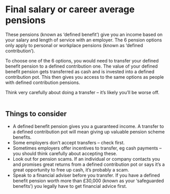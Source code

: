 # Final salary or career average pensions

These pensions (known as ‘defined benefit’) give you an income based on your
salary and length of service with an employer. The 6 pension options only apply
to personal or workplace pensions (known as ‘defined contribution’).

To choose one of the 6 options, you would need to transfer your defined benefit
pension to a defined contribution one. The value of your defined benefit
pension gets transferred as cash and is invested into a defined contribution
pot. This then gives you access to the same options as people with defined
contribution pensions.

<div class="application-notice help-notice">
<p>Think very carefully about doing a transfer – it’s likely you’ll be worse off.<br><br></p>
</div>

## Things to consider

* A defined benefit pension gives you a guaranteed income. A transfer to a defined contribution pot will mean giving up valuable pension scheme benefits.
* Some employers don’t accept transfers – check first.
* Sometimes employers offer incentives to transfer, eg cash payments – you should think carefully about accepting these.
* Look out for pension scams. If an individual or company contacts you and promises great returns from a defined contribution pot or says it’s a great opportunity to free up cash, it’s probably a scam.
* Speak to a financial adviser before you transfer. If you have a defined benefit pension worth more than £30,000 (known as your ‘safeguarded benefits’) you legally have to get financial advice first.
